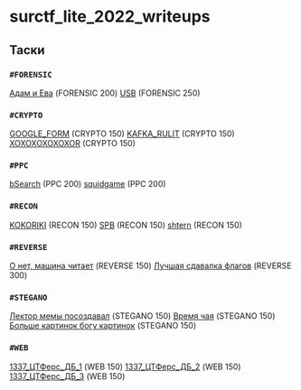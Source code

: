 # surctf_lite_2022_writeups

## Таски
### `#FORENSIC`
[Адам и Ева](tasks/adameva/) (FORENSIC 200)
[USB](tasks/usb/) (FORENSIC 250)
### `#CRYPTO`
[GOOGLE_FORM](tasks/google_form/) (CRYPTO 150)
[KAFKA_RULIT](tasks/kafka_rulit/) (CRYPTO 150)
[XOXOXOXOXOXOR](tasks/xoxoxoxoxoxor/) (CRYPTO 150)
### `#PPC`
[bSearch](tasks/bsearch/) (PPC 200)
[squidgame](tasks/squidgame/) (PPC 200)
### `#RECON`
[KOKORIKI](tasks/kokoriki/) (RECON 150)
[SPB](tasks/spb/) (RECON 150)
[shtern](tasks/shtern/) (RECON 150)
### `#REVERSE`
[О нет, машина читает](tasks/oh_no_machine_is_reading) (REVERSE 150)
[Лучшая сдавалка флагов](tasks/best_flag_sender) (REVERSE 300)
### `#STEGANO`
[Лектор мемы посоздавал](tasks/lector_make_memes) (STEGANO 150)
[Время чая](tasks/teatime) (STEGANO 150)
[Больше картинок богу картинок](tasks/need_more_picrures) (STEGANO 150)
### `#WEB`
[1337_ЦТФерс_ДБ_1](tasks/ctf_db_1) (WEB 150)
[1337_ЦТФерс_ДБ_2](tasks/ctf_db_2) (WEB 150)
[1337_ЦТФерс_ДБ_3](tasks/ctf_db_3) (WEB 150)